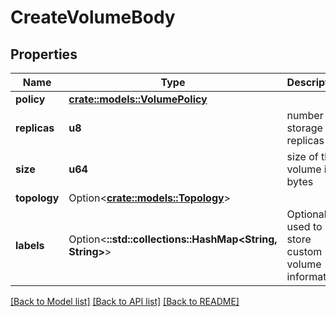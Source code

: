# CreateVolumeBody

## Properties

Name | Type | Description | Notes
------------ | ------------- | ------------- | -------------
**policy** | [**crate::models::VolumePolicy**](VolumePolicy.md) |  | 
**replicas** | **u8** | number of storage replicas | 
**size** | **u64** | size of the volume in bytes | 
**topology** | Option<[**crate::models::Topology**](Topology.md)> |  | [optional]
**labels** | Option<**::std::collections::HashMap<String, String>**> | Optionally used to store custom volume information | [optional]

[[Back to Model list]](../README.md#documentation-for-models) [[Back to API list]](../README.md#documentation-for-api-endpoints) [[Back to README]](../README.md)


